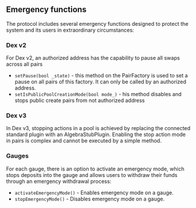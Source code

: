 ## Emergency functions
The protocol includes several emergency functions designed to protect the system and its users in extraordinary circumstances:

### Dex v2 
For Dex v2, an authorized address has the capability to pause all swaps across all pairs
* `setPause(bool _state)` - this method on the PairFactory is used to set a pause on all pairs of this factory. It can only be called by an authorized address.
* `setIsPublicPoolCreationMode(bool mode_)` - his method disables and stops public create pairs from not authorized address

### Dex v3
In Dex v3, stopping actions in a pool is achieved by replacing the connected standard plugin with an AlgebraStubPlugin. Enabling the stop action mode in pairs is complex and cannot be executed by a simple method.

### Gauges
For each gauge, there is an option to activate an emergency mode, which stops deposits into the gauge and allows users to withdraw their funds through an emergency withdrawal process:
* `activateEmergencyMode()` - Enables emergency mode on a gauge.
* `stopEmergencyMode()` - Disables emergency mode on a gauge.